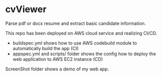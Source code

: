 # cvViewer

Parse pdf or docx resume and extract basic candidate information.

This repo has been deployed on AWS cloud service and realizing CI/CD.

- buildspec.yml shows how to use AWS codebuild module to automatically build the app (CI)
- appspec.yml and scripts/ folder shows the config how to deploy the web application to AWS EC2 instance (CD)

ScreenShot folder shows a demo of my web app.
